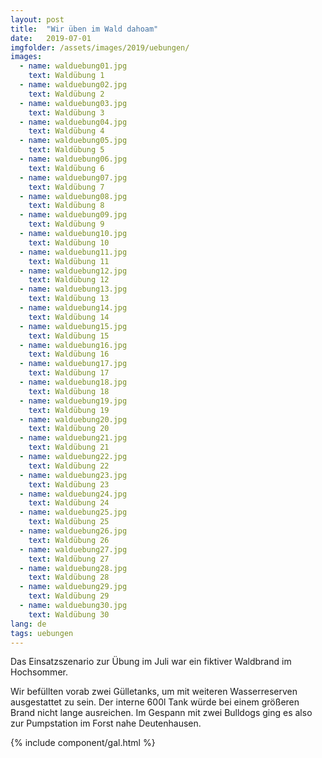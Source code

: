 ```yaml
---
layout: post
title:  "Wir üben im Wald dahoam"
date:   2019-07-01
imgfolder: /assets/images/2019/uebungen/
images:
  - name: walduebung01.jpg
    text: Waldübung 1
  - name: walduebung02.jpg
    text: Waldübung 2
  - name: walduebung03.jpg
    text: Waldübung 3
  - name: walduebung04.jpg
    text: Waldübung 4
  - name: walduebung05.jpg
    text: Waldübung 5
  - name: walduebung06.jpg
    text: Waldübung 6
  - name: walduebung07.jpg
    text: Waldübung 7
  - name: walduebung08.jpg
    text: Waldübung 8
  - name: walduebung09.jpg
    text: Waldübung 9
  - name: walduebung10.jpg
    text: Waldübung 10
  - name: walduebung11.jpg
    text: Waldübung 11
  - name: walduebung12.jpg
    text: Waldübung 12
  - name: walduebung13.jpg
    text: Waldübung 13
  - name: walduebung14.jpg
    text: Waldübung 14
  - name: walduebung15.jpg
    text: Waldübung 15
  - name: walduebung16.jpg
    text: Waldübung 16
  - name: walduebung17.jpg
    text: Waldübung 17
  - name: walduebung18.jpg
    text: Waldübung 18
  - name: walduebung19.jpg
    text: Waldübung 19
  - name: walduebung20.jpg
    text: Waldübung 20
  - name: walduebung21.jpg
    text: Waldübung 21
  - name: walduebung22.jpg
    text: Waldübung 22
  - name: walduebung23.jpg
    text: Waldübung 23
  - name: walduebung24.jpg
    text: Waldübung 24
  - name: walduebung25.jpg
    text: Waldübung 25
  - name: walduebung26.jpg
    text: Waldübung 26
  - name: walduebung27.jpg
    text: Waldübung 27
  - name: walduebung28.jpg
    text: Waldübung 28
  - name: walduebung29.jpg
    text: Waldübung 29
  - name: walduebung30.jpg
    text: Waldübung 30
lang: de
tags: uebungen
---
```


Das Einsatzszenario zur Übung im Juli war ein fiktiver Waldbrand im Hochsommer. 

Wir befüllten vorab zwei Gülletanks, um mit weiteren Wasserreserven ausgestattet zu sein. Der interne 600l Tank würde bei einem größeren Brand nicht lange ausreichen. Im Gespann mit zwei Bulldogs ging es also zur Pumpstation im Forst nahe Deutenhausen.

{% include component/gal.html %}
